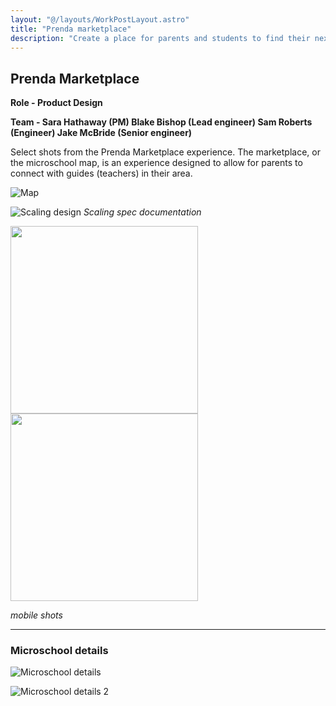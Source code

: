 ```yaml
---
layout: "@/layouts/WorkPostLayout.astro"
title: "Prenda marketplace"
description: "Create a place for parents and students to find their next microschool guide."
---
```


## Prenda Marketplace

**Role - Product Design**

**Team - Sara Hathaway (PM) Blake Bishop (Lead engineer) Sam Roberts (Engineer) Jake McBride (Senior engineer)**

Select shots from the Prenda Marketplace experience. The marketplace, or the microschool map, is an experience designed to allow for parents to connect with guides (teachers) in their area. 

![Map](https://res.craft.do/user/full/6d5aec0c-f6e6-7dbd-27c9-cc314efee476/doc/97E5701D-10BB-4608-96AB-676E1F7E38FB/A7240BF3-A32C-4893-AEEF-180835317BBB_2/rz8vbfLqy6z01UgHEn1JPuPSi7EcWrFFxiM2nIb6lgsz/Map.png)

![Scaling design](https://res.craft.do/user/full/6d5aec0c-f6e6-7dbd-27c9-cc314efee476/doc/97E5701D-10BB-4608-96AB-676E1F7E38FB/DCECA012-4E92-46BA-A77E-2EA4C844C12A_2/FZ9rEHAzCMZprVdqOWbwxALPC9DZpfmnX6yMR03Nbdkz/Scaling%20examples%201024%20-%201660px.png)
*Scaling spec documentation*

<img src="https://res.craft.do/user/full/6d5aec0c-f6e6-7dbd-27c9-cc314efee476/doc/97E5701D-10BB-4608-96AB-676E1F7E38FB/D7C73628-E68B-4A77-93B7-B30DDB748C9E_2/Jr87XEBMByOkVURleWAsEgCnEuVRG7GxmSearjvyNbsz/Mobile%20list.png" width="300">

<img src="https://res.craft.do/user/full/6d5aec0c-f6e6-7dbd-27c9-cc314efee476/doc/97E5701D-10BB-4608-96AB-676E1F7E38FB/1AA36D8E-38DD-4440-AE81-540A6EAF93C5_2/JOrhRBumubLEAOl3IVg8sG4rxLg06939ltiJsLrvsZUz/mobile%20map.png" width="300">

*mobile shots*


----
### Microschool details

![Microschool details](https://res.craft.do/user/full/6d5aec0c-f6e6-7dbd-27c9-cc314efee476/doc/97E5701D-10BB-4608-96AB-676E1F7E38FB/AB381B39-4BF4-4FAF-9078-8CC608FC73DF_2/NZRKYSs7s0RhCxbTAHe3vBd84iB1OO3O6VuWYyUBW7Az/Shot%204.png)

![Microschool details 2](https://res.craft.do/user/full/6d5aec0c-f6e6-7dbd-27c9-cc314efee476/doc/97E5701D-10BB-4608-96AB-676E1F7E38FB/B8271D2E-A8B3-4721-814C-FCF631BA9B55_2/pAsxNW25a10yxdo4ExTtlZALFtEy21skX5tii5v4Q5oz/Shot%203.png)

